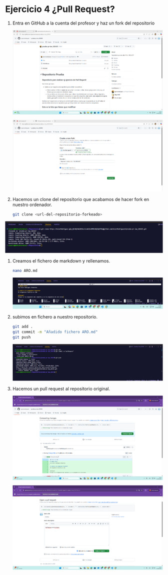 # Ejercicio 4 ¿Pull Request?

1. Entra en GitHub a la cuenta del profesor y haz un fork del repositorio
   
   ![imagen](Ejercicio4/imagenes/imagen%20(16).png)

   ![imagen](Ejercicio4/imagenes/imagen%20(17).png)

2. Hacemos un clone del repositorio que acabamos de hacer fork en nuestro ordenador.
   
   ```bash
   git clone <url-del-repositorio-forkeado>
   ```
  ![imagen](Ejercicio4/imagenes/imagen%20(18).png)

1. Creamos el fichero de markdown y rellenamos.
   
    ```bash
    nano ARO.md
    ```
    ![imagen](Ejercicio4/imagenes/imagen%20(19).png)

2. subimos en fichero a nuestro repositorio.
   ```bash
   git add .
   git commit -m "Añadido fichero ARO.md"
   git push
   ```
    ![imagen](Ejercicio4/imagenes/imagen%20(20).png)

3. Hacemos un pull request al repositorio original.

    ![imagen](Ejercicio4/imagenes/imagen%20(21).png)

    ![imagen](Ejercicio4/imagenes/imagen%20(22).png)

